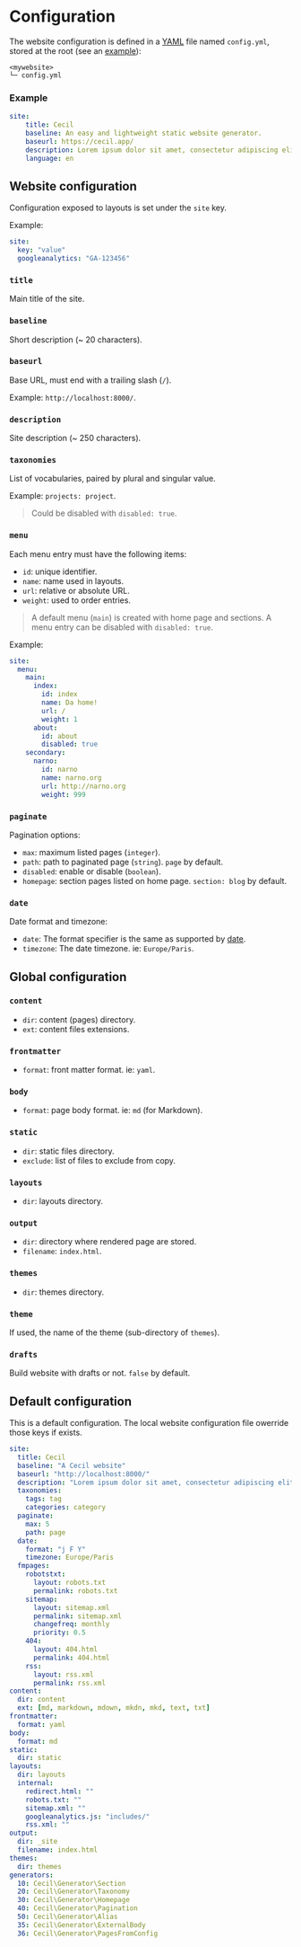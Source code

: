 <!--
description: "How to configure a website and what is the default configuration."
repository: https://github.com/Cecilapp/Cecil/edit/master/docs/
file: 4.Configuration.md
next: commands
-->

# Configuration

The website configuration is defined in a [YAML](https://en.wikipedia.org/wiki/YAML) file named `config.yml`, stored at the root (see an [example](https://github.com/Cecilapp/Cecil/blob/master/res/skeleton/config.yml)):

```text
<mywebsite>
└─ config.yml
```

### Example

```yaml
site:
    title: Cecil
    baseline: An easy and lightweight static website generator.
    baseurl: https://cecil.app/
    description: Lorem ipsum dolor sit amet, consectetur adipiscing elit.
    language: en
```

## Website configuration

Configuration exposed to layouts is set under the `site` key.

Example:

```yaml
site:
  key: "value"
  googleanalytics: "GA-123456"
```

### `title`

Main title of the site.

### `baseline`

Short description (~ 20 characters).

### `baseurl`

Base URL, must end with a trailing slash (`/`).

Example: `http://localhost:8000/`.

### `description`

Site description (~ 250 characters).

### `taxonomies`

List of vocabularies, paired by plural and singular value.

Example: `projects: project`.

> Could be disabled with `disabled: true`.

### `menu`

Each menu entry must have the following items:

- `id`: unique identifier.
- `name`: name used in layouts.
- `url`: relative or absolute URL.
- `weight`: used to order entries.

> A default menu (`main`) is created with home page and sections.
> A menu entry can be disabled with `disabled: true`.

Example:

```yaml
site:
  menu:
    main:
      index:
        id: index
        name: Da home!
        url: /
        weight: 1
      about:
        id: about
        disabled: true
    secondary:
      narno:
        id: narno
        name: narno.org
        url: http://narno.org
        weight: 999
```

### `paginate`

Pagination options:

- `max`: maximum listed pages (`integer`).
- `path`: path to paginated page (`string`). `page` by default.
- `disabled`: enable or disable (`boolean`).
- `homepage`: section pages listed on home page. `section: blog` by default.

### `date`

Date format and timezone:

- `date`: The format specifier is the same as supported by [date](http://www.php.net/date).
- `timezone`: The date timezone. ie: `Europe/Paris`.

## Global configuration

### `content`

- `dir`: content (pages) directory.
- `ext`: content files extensions.

### `frontmatter`

- `format`: front matter format. ie: `yaml`.

### `body`

- `format`: page body format. ie: `md` (for Markdown).

### `static`

- `dir`: static files directory.
- `exclude`: list of files to exclude from copy.

### `layouts`

- `dir`: layouts directory.

### `output`

- `dir`: directory where rendered page are stored.
- `filename`: `index.html`.

### `themes`

- `dir`: themes directory.

### `theme`

If used, the name of the theme (sub-directory of `themes`).

### `drafts`

Build website with drafts or not. `false` by default.

## Default configuration

This is a default configuration. The local website configuration file owerride those keys if exists.

```yaml
site:
  title: Cecil
  baseline: "A Cecil website"
  baseurl: "http://localhost:8000/"
  description: "Lorem ipsum dolor sit amet, consectetur adipiscing elit."
  taxonomies:
    tags: tag
    categories: category
  paginate:
    max: 5
    path: page
  date:
    format: "j F Y"
    timezone: Europe/Paris
  fmpages:
    robotstxt:
      layout: robots.txt
      permalink: robots.txt
    sitemap:
      layout: sitemap.xml
      permalink: sitemap.xml
      changefreq: monthly
      priority: 0.5
    404:
      layout: 404.html
      permalink: 404.html
    rss:
      layout: rss.xml
      permalink: rss.xml
content:
  dir: content
  ext: [md, markdown, mdown, mkdn, mkd, text, txt]
frontmatter:
  format: yaml
body:
  format: md
static:
  dir: static
layouts:
  dir: layouts
  internal:
    redirect.html: ""
    robots.txt: ""
    sitemap.xml: ""
    googleanalytics.js: "includes/"
    rss.xml: ""
output:
  dir: _site
  filename: index.html
themes:
  dir: themes
generators:
  10: Cecil\Generator\Section
  20: Cecil\Generator\Taxonomy
  30: Cecil\Generator\Homepage
  40: Cecil\Generator\Pagination
  50: Cecil\Generator\Alias
  35: Cecil\Generator\ExternalBody
  36: Cecil\Generator\PagesFromConfig
```
